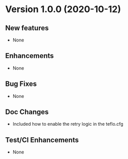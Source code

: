 # Version 1.0.0 (2020-10-12)

## New features
* None

## Enhancements
* None

## Bug Fixes
* None

## Doc Changes
* Included how to enable the retry logic in the teflo.cfg

## Test/CI Enhancements
* None

